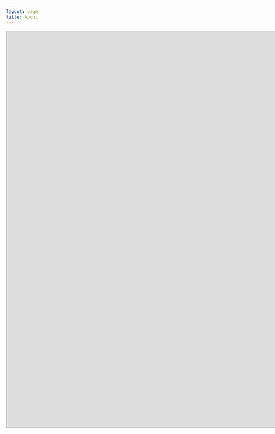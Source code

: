 ```yaml
---
layout: page
title: About
---
```


<iframe src="https://calendar.google.com/calendar/embed?height=1080&wkst=1&bgcolor=%23ffffff&ctz=America%2FToronto&showTitle=0&showPrint=0&showTabs=0&showCalendars=0&src=dW5hd2FyZWNvcmdpQGdtYWlsLmNvbQ&src=MDU1bmxmYmFvcnRlMnE2NDFkM2Y1cHVuczBAZ3JvdXAuY2FsZW5kYXIuZ29vZ2xlLmNvbQ&src=aWo4MzZ0NHF0cHVuMDY2OXZnNjAxOTNmZjBAZ3JvdXAuY2FsZW5kYXIuZ29vZ2xlLmNvbQ&src=N2YxbzBodGczOXFlMm51bm5mZzV1ZmJnMnNAZ3JvdXAuY2FsZW5kYXIuZ29vZ2xlLmNvbQ&src=cmpmbzFzYWJkZXV2dmg0MW1tNXBhaDZqOW9AZ3JvdXAuY2FsZW5kYXIuZ29vZ2xlLmNvbQ&color=%23039BE5&color=%23B39DDB&color=%23F4511E&color=%230B8043&color=%234285F4" style="border:solid 1px #777" width="1920" height="1080" frameborder="0" scrolling="no"></iframe>
